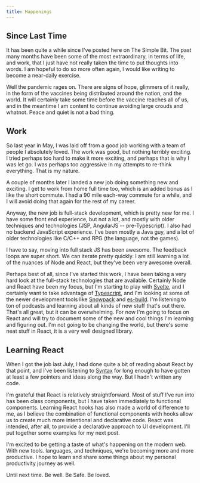 ```yaml
---
title: Happenings
---
```


## Since Last Time
It has been quite a while since I've posted here on The Simple Bit. The past many months have been some of the most extraordinary, in terms of life, and work, that I just have not really taken the time to put thoughts into words. I am hopeful to do so more often again, I would like writing to become a near-daily exercise.

Well the pandemic rages on. There are signs of hope, glimmers of it really, in the form of the vaccines being distributed around the nation, and the world. It will certainly take some time before the vaccine reaches all of us, and in the meantime I am content to continue avoiding large crouds and whatnot. Peace and quiet is not a bad thing.

## Work
So last year in May, I was laid off from a good job working with a team of people I absolutely loved. The work was good, but nothing terribly exciting. I tried perhaps too hard to make it more exciting, and perhaps that is why I was let go. I was perhaps too aggressive in my attempts to re-think everything. That is my nature.

A couple of months later I landed a new job doing something new and exciting. I get to work from home full time too, which is an added bonus as I like the short commute. I had a 90 mile each-way commute for a while, and I will avoid doing that again for the rest of my career.

Anyway, the new job is full-stack development, which is pretty new for me. I have some front end experience, but not a lot, and mostly with older techniques and technologies (JSP, AngularJS -- pre-Typescript). I also had no backend JavaScript experience. I've been mostly a Java guy, and a lot of older technologies like C/C++ and RPG (the language, not the games).

I have to say, moving into full stack JS has been awesome. The feedback loops are super short. We can iterate pretty quickly. I am still learning a lot of the nuances of Node and React, but they've been very awesome overall.

Perhaps best of all, since I've started this work, I have been taking a very hard look at the full-stack technologies that are available. Certainly Node and React have been my focus, but I'm starting to play with [Svelte](https://svelte.dev), and I certainly want to take advantage of [Typescript](https://www.typescriptlang.org/), and I'm looking at some of the newer development tools like [Snowpack](https://www.snowpack.dev/) and [es-build](https://esbuild.github.io/). I'm listening to ton of podcasts and learning about all kinds of new stuff that's out there. That's all great, but it can be overwhelming. For now I'm going to focus on React and will try to document some of the new and cool things I'm learning and figuring out. I'm not going to be changing the world, but there's some neat stuff in React, it is a very well designed library.

## Learning React
When I got the job last July, I had done quite a bit of reading about React by that point, and I've been listening to [Syntax](https://syntax.fm) for long enough to have gotten at least a few pointers and ideas along the way. But I hadn't written any code.

I'm grateful that React is relatively straightforward. Most of stuff I've run into has been class components, but I have taken immediately to functional components. Learning React hooks has also made a world of difference to me, as I believe the combination of functional components with hooks allow us to create much more intentional and declarative code.  React was intended, after all, to provide a declarative approach to UI development.  I'll put together some examples for my next post.

I'm excited to be getting a taste of what's happening on the modern web. With new tools. languages, and techniques, we're becoming more and more productive. I hope to learn and share some things about my personal productivity journey as well.

Until next time. Be well. Be Safe. Be loved.
